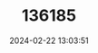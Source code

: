 ---
title: "136185"
category: "Litoria nudidigita"
draft: false
date: 2024-02-22 13:03:51
languages:
  English: ["Narrow Fringed Frog"]
---